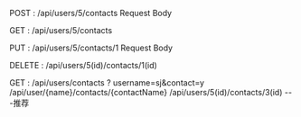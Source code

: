 POST : /api/users/5/contacts   Request Body

GET : /api/users/5/contacts

PUT : /api/users/5/contacts/1   Request Body

DELETE : /api/users/5(id)/contacts/1(id)


GET : /api/users/contacts ? username=sj&contact=y
       /api/user/{name}/contacts/{contactName}
     /api/users/5(id)/contacts/3(id) ---推荐